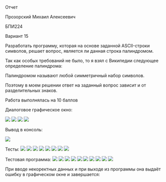 Отчет

Прозорский Михаил Алексеевич

БПИ224

Вариант 15

Разработать программу, которая на основе заданной ASCII-строки символов, решает вопрос, является ли данная строка палиндромом.

Так как особых требований не было, то я взял с Википедии следующее определение палиндрома:

Палиндромом называют любой симметричный набор символов.

Поэтому в моем решении ответ на заданный вопрос зависит и от разделительных знаков.

Работа выполнялась на 10 баллов

Диалоговое графическое окно:

![](1.png)
![](2.png)
![](3.png)
![](4.png)

Вывод в консоль:

![](5.png)

Тесты:
![](7.png)
![](6.png)
![](8.png)
![](9.png)
![](10.png)
![](11.png)
![](12.png)
![](13.png)

Тестовая программа:
![](14.png)
![](15.png)
![](16.png)
![](17.png)
![](18.png)
![](19.png)
![](20.png)
![](21.png)
![](22.png)
![](23.png)

При вводе некоректных данных и при выходе из программы она выдаёт ошибку в графическом окне и завершается:
